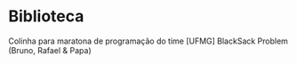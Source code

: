 # Biblioteca
Colinha para maratona de programação do time [UFMG] BlackSack Problem (Bruno, Rafael & Papa)
